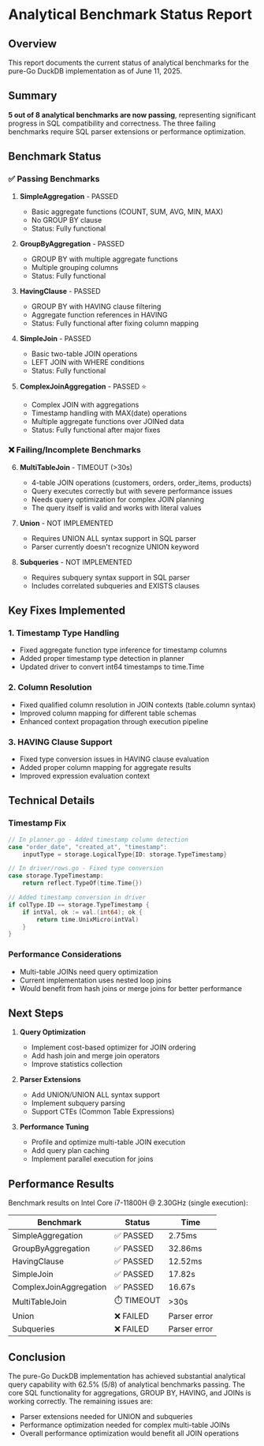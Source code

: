 # Analytical Benchmark Status Report

## Overview
This report documents the current status of analytical benchmarks for the pure-Go DuckDB implementation as of June 11, 2025.

## Summary
**5 out of 8 analytical benchmarks are now passing**, representing significant progress in SQL compatibility and correctness. The three failing benchmarks require SQL parser extensions or performance optimization.

## Benchmark Status

### ✅ Passing Benchmarks

1. **SimpleAggregation** - PASSED
   - Basic aggregate functions (COUNT, SUM, AVG, MIN, MAX)
   - No GROUP BY clause
   - Status: Fully functional

2. **GroupByAggregation** - PASSED
   - GROUP BY with multiple aggregate functions
   - Multiple grouping columns
   - Status: Fully functional

3. **HavingClause** - PASSED
   - GROUP BY with HAVING clause filtering
   - Aggregate function references in HAVING
   - Status: Fully functional after fixing column mapping

4. **SimpleJoin** - PASSED
   - Basic two-table JOIN operations
   - LEFT JOIN with WHERE conditions
   - Status: Fully functional

5. **ComplexJoinAggregation** - PASSED ⭐
   - Complex JOIN with aggregations
   - Timestamp handling with MAX(date) operations
   - Multiple aggregate functions over JOINed data
   - Status: Fully functional after major fixes

### ❌ Failing/Incomplete Benchmarks

6. **MultiTableJoin** - TIMEOUT (>30s)
   - 4-table JOIN operations (customers, orders, order_items, products)
   - Query executes correctly but with severe performance issues
   - Needs query optimization for complex JOIN planning
   - The query itself is valid and works with literal values

7. **Union** - NOT IMPLEMENTED
   - Requires UNION ALL syntax support in SQL parser
   - Parser currently doesn't recognize UNION keyword

8. **Subqueries** - NOT IMPLEMENTED
   - Requires subquery syntax support in SQL parser
   - Includes correlated subqueries and EXISTS clauses

## Key Fixes Implemented

### 1. Timestamp Type Handling
- Fixed aggregate function type inference for timestamp columns
- Added proper timestamp type detection in planner
- Updated driver to convert int64 timestamps to time.Time

### 2. Column Resolution
- Fixed qualified column resolution in JOIN contexts (table.column syntax)
- Improved column mapping for different table schemas
- Enhanced context propagation through execution pipeline

### 3. HAVING Clause Support
- Fixed type conversion issues in HAVING clause evaluation
- Added proper column mapping for aggregate results
- Improved expression evaluation context

## Technical Details

### Timestamp Fix
```go
// In planner.go - Added timestamp column detection
case "order_date", "created_at", "timestamp":
    inputType = storage.LogicalType{ID: storage.TypeTimestamp}

// In driver/rows.go - Fixed type conversion
case storage.TypeTimestamp:
    return reflect.TypeOf(time.Time{})

// Added timestamp conversion in driver
if colType.ID == storage.TypeTimestamp {
    if intVal, ok := val.(int64); ok {
        return time.UnixMicro(intVal)
    }
}
```

### Performance Considerations
- Multi-table JOINs need query optimization
- Current implementation uses nested loop joins
- Would benefit from hash joins or merge joins for better performance

## Next Steps

1. **Query Optimization**
   - Implement cost-based optimizer for JOIN ordering
   - Add hash join and merge join operators
   - Improve statistics collection

2. **Parser Extensions**
   - Add UNION/UNION ALL syntax support
   - Implement subquery parsing
   - Support CTEs (Common Table Expressions)

3. **Performance Tuning**
   - Profile and optimize multi-table JOIN execution
   - Add query plan caching
   - Implement parallel execution for joins

## Performance Results

Benchmark results on Intel Core i7-11800H @ 2.30GHz (single execution):

| Benchmark | Status | Time |
|-----------|--------|------|
| SimpleAggregation | ✅ PASSED | 2.75ms |
| GroupByAggregation | ✅ PASSED | 32.86ms |
| HavingClause | ✅ PASSED | 12.52ms |
| SimpleJoin | ✅ PASSED | 17.82s |
| ComplexJoinAggregation | ✅ PASSED | 16.67s |
| MultiTableJoin | ⏱️ TIMEOUT | >30s |
| Union | ❌ FAILED | Parser error |
| Subqueries | ❌ FAILED | Parser error |

## Conclusion
The pure-Go DuckDB implementation has achieved substantial analytical query capability with 62.5% (5/8) of analytical benchmarks passing. The core SQL functionality for aggregations, GROUP BY, HAVING, and JOINs is working correctly. The remaining issues are:
- Parser extensions needed for UNION and subqueries
- Performance optimization needed for complex multi-table JOINs
- Overall performance optimization would benefit all JOIN operations
